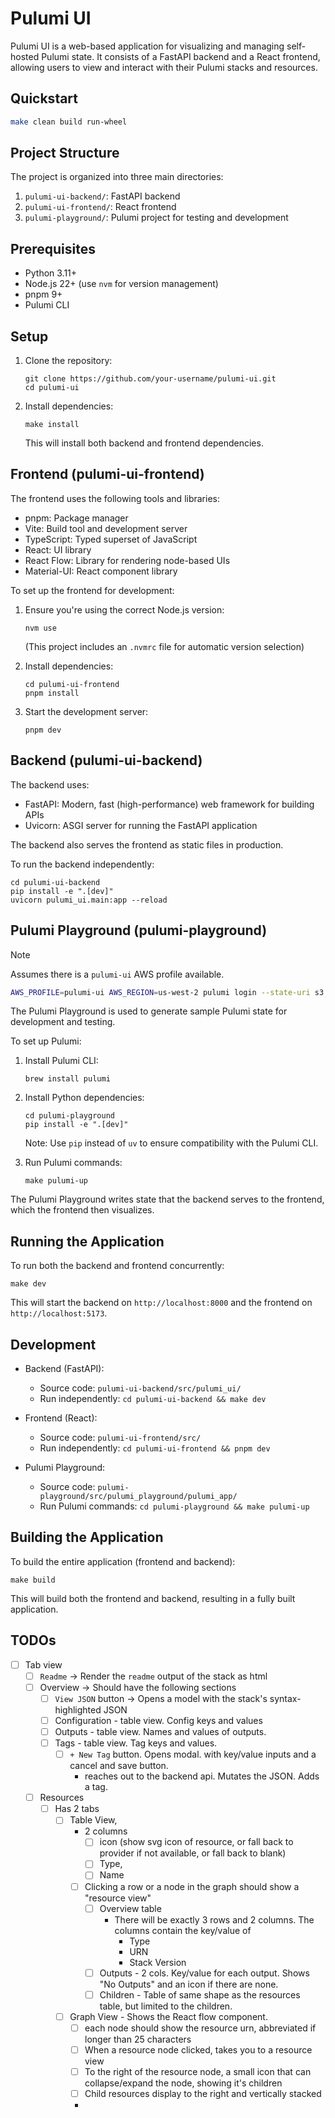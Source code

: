 # Pulumi UI

Pulumi UI is a web-based application for visualizing and managing self-hosted Pulumi state. It consists of a FastAPI backend and a React frontend, allowing users to view and interact with their Pulumi stacks and resources.

## Quickstart

```bash
make clean build run-wheel
```

## Project Structure

The project is organized into three main directories:

1. `pulumi-ui-backend/`: FastAPI backend
2. `pulumi-ui-frontend/`: React frontend
3. `pulumi-playground/`: Pulumi project for testing and development

## Prerequisites

- Python 3.11+
- Node.js 22+ (use `nvm` for version management)
- pnpm 9+
- Pulumi CLI

## Setup

1. Clone the repository:
   ```
   git clone https://github.com/your-username/pulumi-ui.git
   cd pulumi-ui
   ```

2. Install dependencies:
   ```
   make install
   ```

   This will install both backend and frontend dependencies.

## Frontend (pulumi-ui-frontend)

The frontend uses the following tools and libraries:

- pnpm: Package manager
- Vite: Build tool and development server
- TypeScript: Typed superset of JavaScript
- React: UI library
- React Flow: Library for rendering node-based UIs
- Material-UI: React component library

To set up the frontend for development:

1. Ensure you're using the correct Node.js version:
   ```
   nvm use
   ```
   (This project includes an `.nvmrc` file for automatic version selection)

2. Install dependencies:
   ```
   cd pulumi-ui-frontend
   pnpm install
   ```

3. Start the development server:
   ```
   pnpm dev
   ```

## Backend (pulumi-ui-backend)

The backend uses:

- FastAPI: Modern, fast (high-performance) web framework for building APIs
- Uvicorn: ASGI server for running the FastAPI application

The backend also serves the frontend as static files in production.

To run the backend independently:

```
cd pulumi-ui-backend
pip install -e ".[dev]"
uvicorn pulumi_ui.main:app --reload
```

## Pulumi Playground (pulumi-playground)

> [!NOTE]
> Assumes there is a `pulumi-ui` AWS profile available.

```bash
AWS_PROFILE=pulumi-ui AWS_REGION=us-west-2 pulumi login --state-uri s3://mlops-club-pulumi-state 
```

The Pulumi Playground is used to generate sample Pulumi state for development and testing.

To set up Pulumi:

1. Install Pulumi CLI:
   ```
   brew install pulumi
   ```

2. Install Python dependencies:
   ```
   cd pulumi-playground
   pip install -e ".[dev]"
   ```
   Note: Use `pip` instead of `uv` to ensure compatibility with the Pulumi CLI.

3. Run Pulumi commands:
   ```
   make pulumi-up
   ```

The Pulumi Playground writes state that the backend serves to the frontend, which the frontend then visualizes.

## Running the Application

To run both the backend and frontend concurrently:

```
make dev
```

This will start the backend on `http://localhost:8000` and the frontend on `http://localhost:5173`.

## Development

- Backend (FastAPI):
  - Source code: `pulumi-ui-backend/src/pulumi_ui/`
  - Run independently: `cd pulumi-ui-backend && make dev`

- Frontend (React):
  - Source code: `pulumi-ui-frontend/src/`
  - Run independently: `cd pulumi-ui-frontend && pnpm dev`

- Pulumi Playground:
  - Source code: `pulumi-playground/src/pulumi_playground/pulumi_app/`
  - Run Pulumi commands: `cd pulumi-playground && make pulumi-up`

## Building the Application

To build the entire application (frontend and backend):

```
make build
```

This will build both the frontend and backend, resulting in a fully built application.


## TODOs

- [ ] Tab view
   - [ ] `Readme` -> Render the `readme` output of the stack as html
   - [ ] Overview -> Should have the following sections
     - [ ] `View JSON` button -> Opens a model with the stack's syntax-highlighted JSON
     - [ ] Configuration - table view. Config keys and values
     - [ ] Outputs - table view. Names and values of outputs.
     - [ ] Tags - table view. Tag keys and values.
       - [ ] `+ New Tag` button. Opens modal. with key/value inputs and a cancel and save button.
         - reaches out to the backend api. Mutates the JSON. Adds a tag.
   - [ ] Resources
     - [ ] Has 2 tabs
         - [ ] Table View, 
           - 2 columns
             - [ ] icon (show svg icon of resource, or fall back to provider if not available, or fall back to blank)
             - [ ] Type, 
             - [ ] Name
           - [ ] Clicking a row or a node in the graph should show a "resource view"
             - [ ] Overview table
               - There will be exactly 3 rows and 2 columns. The columns contain the key/value of
                 - Type
                 - URN
                 - Stack Version
             - [ ] Outputs - 2 cols. Key/value for each output. Shows "No Outputs" and an icon if there are none.
             - [ ] Children - Table of same shape as the resources table, but limited to the children. 
         - [ ] Graph View - Shows the React flow component.
            - [ ] each node should show the resource urn, abbreviated if longer than 25 characters
            - [ ] When a resource node clicked, takes you to a resource view
            - [ ] To the right of the resource node, a small icon that can collapse/expand the node, showing it's children
            - [ ] Child resources display to the right and vertically stacked
            - 
      
   
